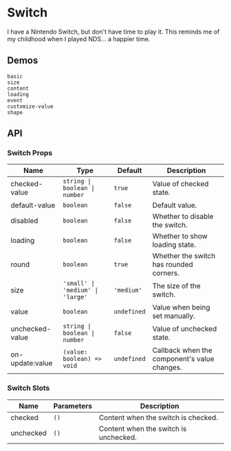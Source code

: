# Switch

I have a Nintendo Switch, but don't have time to play it. This reminds me of my childhood when I played NDS... a happier time.

## Demos

```demo
basic
size
content
loading
event
customize-value
shape
```

## API

### Switch Props

| Name | Type | Default | Description |
| --- | --- | --- | --- |
| checked-value | `string \| boolean \| number` | `true` | Value of checked state. |
| default-value | `boolean` | `false` | Default value. |
| disabled | `boolean` | `false` | Whether to disable the switch. |
| loading | `boolean` | `false` | Whether to show loading state. |
| round | `boolean` | `true` | Whether the switch has rounded corners.   |
| size | `'small' \| 'medium' \| 'large'` | `'medium'` | The size of the switch. |
| value | `boolean` | `undefined` | Value when being set manually. |
| unchecked-value | `string \| boolean \| number` | `false` | Value of unchecked state. |
| on-update:value | `(value: boolean) => void` | `undefined` | Callback when the component's value changes. |

### Switch Slots

| Name      | Parameters | Description                           |
| --------- | ---------- | ------------------------------------- |
| checked   | `()`       | Content when the switch is checked.   |
| unchecked | `()`       | Content when the switch is unchecked. |
